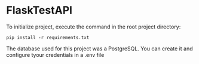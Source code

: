# FlaskTestAPI

To initialize project, execute the command in the root project directory:
```
pip install -r requirements.txt
```

The database used for this project was a PostgreSQL. You can create it and configure tyour credentials in a .env file
